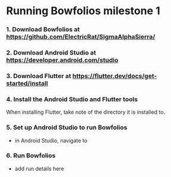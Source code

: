 

# Running Bowfolios milestone 1

### 1. Download Bowfolios at https://github.com/ElectricRat/SigmaAlphaSierra/

### 2. Download Android Studio at https://developer.android.com/studio

### 3. Download Flutter at https://flutter.dev/docs/get-started/install

### 4. Install the Android Studio and Flutter tools

When installing Flutter, take note of the directory it is installed to.

### 5. Set up Android Studio to run Bowfolios

 - in Android Studio, navigate to 

### 6. Run Bowfolios

 - add run details here
